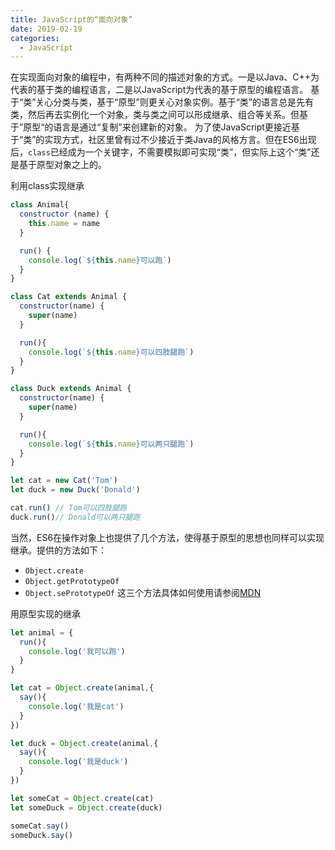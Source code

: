 ```yaml
---
title: JavaScript的“面向对象”
date: 2019-02-19
categories: 
  - JavaScript
---
```


在实现面向对象的编程中，有两种不同的描述对象的方式。一是以Java、C++为代表的基于类的编程语言，二是以JavaScript为代表的基于原型的编程语言。
基于“类”关心分类与类，基于“原型”则更关心对象实例。基于“类”的语言总是先有类，然后再去实例化一个对象，类与类之间可以形成继承、组合等关系。但基于”原型“的语言是通过“复制”来创建新的对象。
为了使JavaScript更接近基于“类”的实现方式，社区里曾有过不少接近于类Java的风格方言。但在ES6出现后，`class`已经成为一个关键字，不需要模拟即可实现“类”，但实际上这个“类”还是基于原型对象之上的。

利用class实现继承
```js
class Animal{
  constructor (name) {
    this.name = name
  }

  run() {
    console.log(`${this.name}可以跑`)
  }
}

class Cat extends Animal {
  constructor(name) {
    super(name)
  }

  run(){
    console.log(`${this.name}可以四肢腿跑`)
  }
}

class Duck extends Animal {
  constructor(name) {
    super(name)
  }

  run(){
    console.log(`${this.name}可以两只腿跑`)
  }
}

let cat = new Cat('Tom')
let duck = new Duck('Donald')

cat.run() // Tom可以四肢腿跑
duck.run()// Donald可以两只腿跑
```

当然，ES6在操作对象上也提供了几个方法，使得基于原型的思想也同样可以实现继承。提供的方法如下：
- `Object.create`
- `Object.getPrototypeOf`
- `Object.sePrototypeOf`
这三个方法具体如何使用请参阅[MDN](https://developer.mozilla.org/zh-CN/docs/Web/JavaScript/Reference/Global_Objects/Object)

用原型实现的继承
```js
let animal = {
  run(){
    console.log('我可以跑')
  }
}

let cat = Object.create(animal,{
  say(){
    console.log('我是cat')
  }
})

let duck = Object.create(animal,{
  say(){
    console.log('我是duck')
  }
})

let someCat = Object.create(cat)
let someDuck = Object.create(duck)

someCat.say()
someDuck.say()
```
